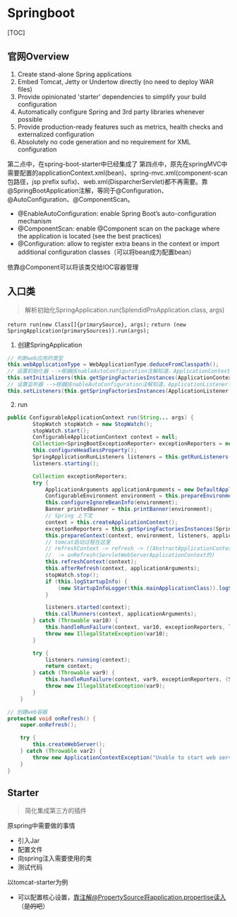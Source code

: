 # Springboot

[TOC]

## 官网Overview

1. Create stand-alone Spring applications
2. Embed Tomcat, Jetty or Undertow directly (no need to deploy WAR files)
3. Provide opinionated 'starter' dependencies to simplify your build configuration
4. Automatically configure Spring and 3rd party libraries whenever possible
5. Provide production-ready features such as metrics, health checks and externalized configuration
6. Absolutely no code generation and no requirement for XML configuration

第二点中，在spring-boot-starter中已经集成了
第四点中，原先在springMVC中需要配置的applicationContext.xml(bean)、spring-mvc.xml(component-scan包路径，jsp prefix sufix)、web.xml(DisparcherServlet)都不再需要。靠@SpringBootApplication注解，等同于@Configuration、@AutoConfiguration、@ComponentScan。

- @EnableAutoConfiguration: enable Spring Boot’s auto-configuration mechanism
- @ComponentScan: enable @Component scan on the package where the application is located (see the best practices)
- @Configuration: allow to register extra beans in the context or import additional configuration classes（可以将bean成为配置bean）

依靠@Component可以将该类交给IOC容器管理


## 入口类

> 解析初始化SpringApplication.run(SplendidProApplication.class, args)

`return run(new Class[]{primarySource}, args);`
`return (new SpringApplication(primarySources)).run(args);`

1. 创建SpringApplication

```java
// 判断web应用的类型
this.webApplicationType = WebApplicationType.deduceFromClasspath();
// 设置初始化器 -->根据@EnableAutoConfiguration注解知道，ApplicationContextInitializer可以从spring.factories获取全路径
this.setInitializers(this.getSpringFactoriesInstances(ApplicationContextInitializer.class));
// 设置监听器 -->根据@EnableAutoConfiguration注解知道，ApplicationListener可以从spring.factories获取全路径
this.setListeners(this.getSpringFactoriesInstances(ApplicationListener.class));
```

2. run

```java
public ConfigurableApplicationContext run(String... args) {
        StopWatch stopWatch = new StopWatch();
        stopWatch.start();
        ConfigurableApplicationContext context = null;
        Collection<SpringBootExceptionReporter> exceptionReporters = new ArrayList();
        this.configureHeadlessProperty();
        SpringApplicationRunListeners listeners = this.getRunListeners(args);
        listeners.starting();

        Collection exceptionReporters;
        try {
            ApplicationArguments applicationArguments = new DefaultApplicationArguments(args);
            ConfigurableEnvironment environment = this.prepareEnvironment(listeners, applicationArguments);
            this.configureIgnoreBeanInfo(environment);
            Banner printedBanner = this.printBanner(environment);
            // Spring 上下文
            context = this.createApplicationContext();
            exceptionReporters = this.getSpringFactoriesInstances(SpringBootExceptionReporter.class, new Class[]{ConfigurableApplicationContext.class}, context);
            this.prepareContext(context, environment, listeners, applicationArguments, printedBanner);
            // tomcat启动过程在这里
            // refreshContext -> refresh -> ((AbstractApplicationContext)applicationContext).refresh()(到spring了)
            //  -> onRefresh(ServletWebServerApplicationContext的)
            this.refreshContext(context);
            this.afterRefresh(context, applicationArguments);
            stopWatch.stop();
            if (this.logStartupInfo) {
                (new StartupInfoLogger(this.mainApplicationClass)).logStarted(this.getApplicationLog(), stopWatch);
            }

            listeners.started(context);
            this.callRunners(context, applicationArguments);
        } catch (Throwable var10) {
            this.handleRunFailure(context, var10, exceptionReporters, listeners);
            throw new IllegalStateException(var10);
        }

        try {
            listeners.running(context);
            return context;
        } catch (Throwable var9) {
            this.handleRunFailure(context, var9, exceptionReporters, (SpringApplicationRunListeners)null);
            throw new IllegalStateException(var9);
        }
    }

// 创建web容器
protected void onRefresh() {
    super.onRefresh();

    try {
        this.createWebServer();
    } catch (Throwable var2) {
        throw new ApplicationContextException("Unable to start web server", var2);
    }
}
```

## Starter

> 简化集成第三方的插件

原spring中需要做的事情

- 引入Jar
- 配置文件
- 向spring注入需要使用的类
- 测试代码

以tomcat-starter为例
- 可以配置核心设置，靠注解@PropertySource将application.propertise读入（~~是的吧~~） 
